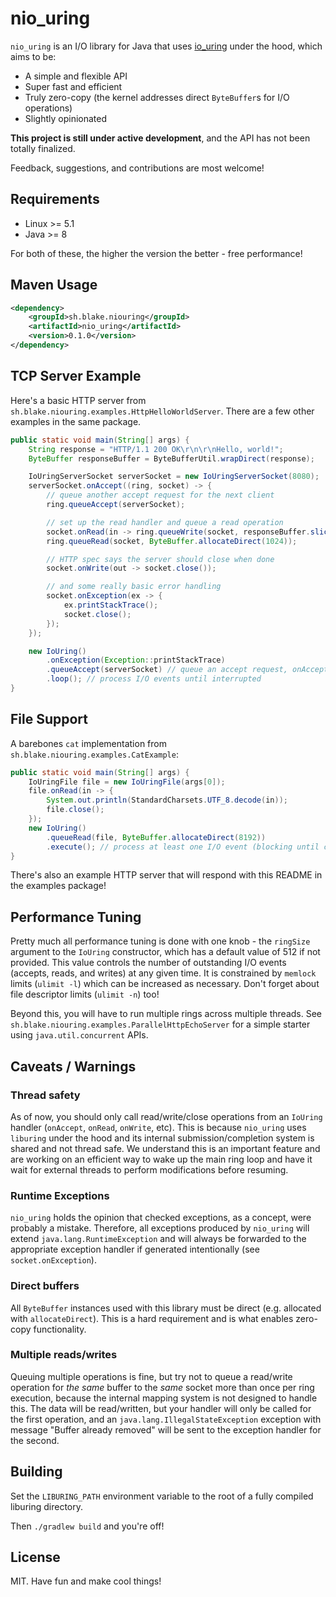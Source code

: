 # nio_uring

`nio_uring` is an I/O library for Java that uses [io_uring](https://en.wikipedia.org/wiki/Io_uring) under the hood, which aims to be:

* A simple and flexible API
* Super fast and efficient
* Truly zero-copy (the kernel addresses direct `ByteBuffer`s for I/O operations)
* Slightly opinionated

**This project is still under active development**, and the API has not been totally finalized.

Feedback, suggestions, and contributions are most welcome!

## Requirements
* Linux >= 5.1
* Java >= 8

For both of these, the higher the version the better - free performance!

## Maven Usage

```xml
<dependency>
    <groupId>sh.blake.niouring</groupId>
    <artifactId>nio_uring</artifactId>
    <version>0.1.0</version>
</dependency>
```

## TCP Server Example

Here's a basic HTTP server from `sh.blake.niouring.examples.HttpHelloWorldServer`. There are a few other examples in the same package.

```java
public static void main(String[] args) {
    String response = "HTTP/1.1 200 OK\r\n\r\nHello, world!";
    ByteBuffer responseBuffer = ByteBufferUtil.wrapDirect(response);

    IoUringServerSocket serverSocket = new IoUringServerSocket(8080);
    serverSocket.onAccept((ring, socket) -> {
        // queue another accept request for the next client
        ring.queueAccept(serverSocket);

        // set up the read handler and queue a read operation
        socket.onRead(in -> ring.queueWrite(socket, responseBuffer.slice()));
        ring.queueRead(socket, ByteBuffer.allocateDirect(1024));

        // HTTP spec says the server should close when done
        socket.onWrite(out -> socket.close());

        // and some really basic error handling
        socket.onException(ex -> {
            ex.printStackTrace();
            socket.close();
        });
    });

    new IoUring()
        .onException(Exception::printStackTrace)
        .queueAccept(serverSocket) // queue an accept request, onAccept will be called when a socket connects
        .loop(); // process I/O events until interrupted
}
```

## File Support

A barebones `cat` implementation from `sh.blake.niouring.examples.CatExample`:
```java
public static void main(String[] args) {
    IoUringFile file = new IoUringFile(args[0]);
    file.onRead(in -> {
        System.out.println(StandardCharsets.UTF_8.decode(in));
        file.close();
    });
    new IoUring()
        .queueRead(file, ByteBuffer.allocateDirect(8192))
        .execute(); // process at least one I/O event (blocking until complete)
}
```

There's also an example HTTP server that will respond with this README in the examples package!

## Performance Tuning

Pretty much all performance tuning is done with one knob - the `ringSize` argument to the `IoUring` constructor, which has a default value of 512 if not provided. This value controls the number of outstanding I/O events (accepts, reads, and writes) at any given time. It is constrained by `memlock` limits (`ulimit -l`) which can be increased as necessary. Don't forget about file descriptor limits (`ulimit -n`) too!

Beyond this, you will have to run multiple rings across multiple threads. See `sh.blake.niouring.examples.ParallelHttpEchoServer` for a simple starter using `java.util.concurrent` APIs.

## Caveats / Warnings

### Thread safety

As of now, you should only call read/write/close operations from an `IoUring` handler (`onAccept`, `onRead`, `onWrite`, etc). This is because `nio_uring` uses `liburing` under the hood and its internal submission/completion system is shared and not thread safe. We understand this is an important feature and are working on an efficient way to wake up the main ring loop and have it wait for external threads to perform modifications before resuming.

### Runtime Exceptions

`nio_uring` holds the opinion that checked exceptions, as a concept, were probably a mistake. Therefore, all exceptions produced by `nio_uring` will extend `java.lang.RuntimeException` and will always be forwarded to the appropriate exception handler if generated intentionally (see `socket.onException`).

### Direct buffers

All `ByteBuffer` instances used with this library must be direct (e.g. allocated with `allocateDirect`). This is a hard requirement and is what enables zero-copy functionality.

### Multiple reads/writes
Queuing multiple operations is fine, but try not to queue a read/write operation for _the same_ buffer to the _same_ socket more than once per ring execution, because the internal mapping system is not designed to handle this. The data will be read/written, but your handler will only be called for the first operation, and an `java.lang.IllegalStateException` exception with message "Buffer already removed" will be sent to the exception handler for the second.

## Building

Set the `LIBURING_PATH` environment variable to the root of a fully compiled liburing directory.

Then `./gradlew build` and you're off!

## License

MIT. Have fun and make cool things!
